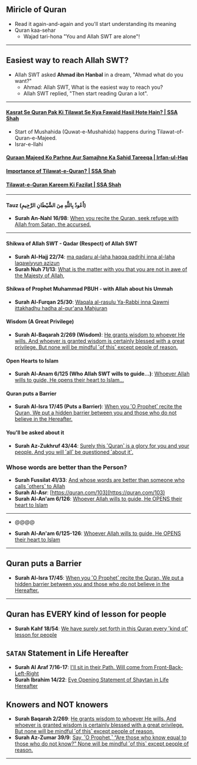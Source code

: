 ## Miricle of Quran
* Read it again-and-again and you'll start understanding its meaning
* Quran kaa-sehar
    * Wajad tari-hona "You and Allah SWT are alone"!

***

## Easiest way to reach Allah SWT?
* Allah SWT asked __Ahmad ibn Hanbal__ in a dream, "Ahmad what do you want?"
    * Ahmad: Allah SWT, What is the easiest way to reach you?
    * Allah SWT replied, "Then start reading Quran a lot".

***


#### [Kasrat Se Quran Pak Ki Tilawat Se Kya Fawaid Hasil Hote Hain? | SSA Shah](https://www.youtube.com/watch?v=9nF6w7PHeSQ)
* Start of Mushahida (Quwat-e-Mushahida) happens during Tilawat-of-Quran-e-Majeed.
* Israr-e-Ilahi

#### [Quraan Majeed Ko Parhne Aur Samajhne Ka Sahid Tareeqa | Irfan-ul-Haq](https://www.youtube.com/watch?v=Xo3UB-TIlFk)
#### [Importance of Tilawat-e-Quran? | SSA Shah](https://www.youtube.com/watch?v=Q-BoK1oCfns)
#### [Tilawat-e-Quran Kareem Ki Fazilat | SSA Shah](https://www.youtube.com/watch?v=nf1byixjdzE)

***

#### Tauz (أَعُوذُ بِاللَّهِ مِنَ الشَّيْطَانِ الرَّجِيمِ)
* __Surah An-Nahl 16/98__: [When you recite the Quran, seek refuge with Allah from Satan, the accursed.](https://quranwbw.com/16/98)

*** 

#### Shikwa of Allah SWT - Qadar (Respect) of Allah SWT
* __Surah Al-Hajj 22/74__: [ma qadaru al-laha haqqa qadrihi inna al-laha laqawiyyun azizun](https://quranwbw.com/22#74)
* __Surah Nuh 71/13__: [What is the matter with you that you are not in awe of the Majesty of Allah,](https://quranwbw.com/71/13)
  
#### Shikwa of Prophet Muhammad PBUH - with Allah about his Ummah
* __Surah Al-Furqan 25/30__: [Waqala al-rasulu Ya-Rabbi inna Qawmi ittakhadhu hadha al-qur'ana Mahjuran](https://quran.com/25/30)

#### Wisdom (A Great Privilege)
* __Surah Al-Baqarah 2/269 (Wisdom)__: [He grants wisdom to whoever He wills. And whoever is granted wisdom is certainly blessed with a great privilege. But none will be mindful ˹of this˺ except people of reason.](https://quran.com/2/269)

#### Open Hearts to Islam
* __Surah Al-Anam 6/125 (Who Allah SWT wills to guide...)__: [Whoever Allah wills to guide, He opens their heart to Islam...](https://quranwbw.com/6/125)

#### Quran puts a Barrier
* __Surah Al-Isra 17/45 (Puts a Barrier)__: [When you ˹O Prophet˺ recite the Quran, We put a hidden barrier between you and those who do not believe in the Hereafter.](https://quran.com/17/45)

#### You'll be asked about it
* __Surah Az-Zukhruf 43/44__: [Surely this ˹Quran˺ is a glory for you and your people. And you will ˹all˺ be questioned ˹about it˺.](https://quran.com/43/44)

### Whose words are better than the Person?
* __Surah Fussilat 41/33__: [And whose words are better than someone who calls ˹others˺ to Allah](https://quran.com/41/33-35)
* __Surah Al-Asr__: [https://quran.com/103](https://quran.com/103)
* __Surah Al-An'am 6/126__: [Whoever Allah wills to guide, He OPENS their heart to Islam](https://quran.com/6/126)

*** 

* @@@@

* __Surah Al-An'am 6/125-126__: [Whoever Allah wills to guide, He OPENS their heart to Islam](https://quran.com/6/125-127)

***

## Quran puts a Barrier
* __Surah Al-Isra 17/45__: [When you ˹O Prophet˺ recite the Quran, We put a hidden barrier between you and those who do not believe in the Hereafter.](https://quran.com/17/45)

***

## Quran has EVERY kind of lesson for people
* __Surah Kahf 18/54__: [We have surely set forth in this Quran every ˹kind of˺ lesson for people](https://quran.com/18/54)

## `SATAN` Statement in Life Hereafter
* __Surah Al Araf 7/16-17__: [I'll sit in their Path. Will come from Front-Back-Left-Right](https://quranwbw.com/7#16-17)
* __Surah Ibrahim 14/22__: [Eye Opening Statement of Shaytan in Life Hereafter](https://quran.com/14/22)

## Knowers and NOT knowers
* __Surah Baqarah 2/269__: [He grants wisdom to whoever He wills. And whoever is granted wisdom is certainly blessed with a great privilege. But none will be mindful ˹of this˺ except people of reason.](https://quran.com/2/269)
* __Surah Az-Zumar 39/9__: [Say, ˹O Prophet,˺ “Are those who know equal to those who do not know?” None will be mindful ˹of this˺ except people of reason.](https://quran.com/39/9)

***
